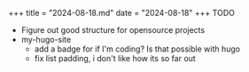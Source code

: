+++
title = "2024-08-18.md"
date = "2024-08-18"
+++
TODO
- Figure out good structure for opensource projects
- my-hugo-site
	- add a badge for if I'm coding? Is that possible with hugo
	- fix list padding, i don't like how its so far out



